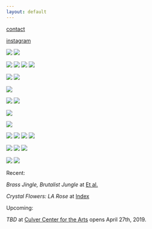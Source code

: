 ```yaml
---
layout: default
---
```


[contact](mailto:merideth.hillbrand@gmail.com)

[instagram](https://www.instagram.com/mmmegadeth/)



![](/Images/Fountains1.jpg)
![](/Images/Fountains2.jpg)


![](/Images/eitherorocto2.jpg)
![](/Images/eitherordouble.jpg)
![](/Images/eoamerican.jpg)
![](/Images/eitherorchrome.jpg)



![](/Images/crop.jpg)
![](/Images/crop1.jpg)



![](/Images/marblewall.jpg)



![](/Images/boxes2.jpg)
![](/Images/boxes1.jpg)



![](/Images/iobject.jpg)



![](/Images/hideitlockitkeepit.jpg)




![](/Images/stripes1.jpg)
![](/Images/stripes2.jpg)
![](/Images/stripes3.jpg)
![](/Images/stripes4.jpg)




![](/Images/mhinstall.jpg)
![](/Images/mh-3.jpg)
![](/Images/gate.jpg)



![](/Images/moldedpart2.jpg)
![](/Images/moldedpart.jpg)



Recent:

*Brass Jingle, Brutalist Jungle* at [Et al.](https://etaletc.com/brass-jingle-brutalist-jungle)

*Crystal Flowers: LA Rose* at [Index](http://indexlosangeles.com/CrystalFlowers.htm)

Upcoming:

*TBD* at [Culver Center for the Arts](https://apps.artsblock.ucr.edu/) opens April 27th, 2019.
